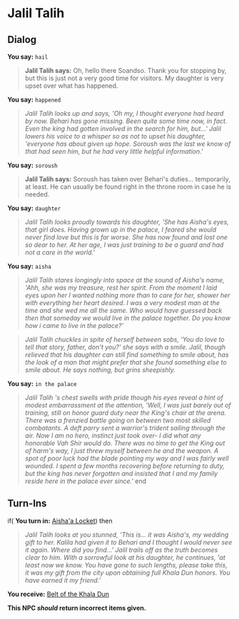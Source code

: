# Jalil Talih
## Dialog

**You say:** `hail`



>**Jalil Talih says:** Oh, hello there Soandso. Thank you for stopping by, but this is just not a very good time for visitors. My daughter is very upset over what has happened.

**You say:** `happened`



>*Jalil Talih looks up and says, 'Oh my, I thought everyone had heard by now. Behari has gone missing. Been quite some time now, in fact. Even the king had gotten involved in the search for him, but...' Jalil lowers his voice to a whisper so as not to upset his daughter, 'everyone has about given up hope. Soroush was the last we know of that had seen him, but he had very little helpful information.'*

**You say:** `soroush`



>**Jalil Talih says:** Soroush has taken over Behari's duties... temporarily, at least. He can usually be found right in the throne room in case he is needed.

**You say:** `daughter`



>*Jalil Talih looks proudly towards his daughter, 'She has Aisha's eyes, that girl does. Having grown up in the palace, I feared she would never find love but this is far worse. She has now found and lost one so dear to her. At her age, I was just training to be a guard and had not a care in the world.'*

**You say:** `aisha`



>*Jalil Talih stares longingly into space at the sound of Aisha's name, 'Ahh, she was my treasure, rest her spirit. From the moment I laid eyes upon her I wanted nothing more than to care for her, shower her with everything her heart desired. I was a very modest man at the time and she wed me all the same. Who would have guessed back then that someday we would live in the palace together. Do you know how i came to live in the palace?'* 


>*Jalil Talih chuckles in spite of herself between sobs, 'You do love to tell that story, father, don't you?' she says with a smile. Jalil, though relieved that his daughter can still find something to smile about, has the look of a man that might prefer that she found something else to smile about. He says nothing, but grins sheepishly.*

**You say:** `in the palace`



>*Jalil Talih 's chest swells with pride though his eyes reveal a hint of modest embarrassment at the attention, 'Well, I was just barely out of training, still on honor guard duty near the King's chair at the arena. There was a frenzied battle going on between two most skilled combatants. A deft parry sent a warrior's trident sailing through the air. Now I am no hero, instinct just took over- I did what any honorable Vah Shir would do. There was no time to get the King out of harm's way, I just threw myself between he and the weapon. A spot of poor luck had the blade pointing my way and I was fairly well wounded. I spent a few months recovering before returning to duty, but the king has never forgotten and insisted that I and my family reside here in the palace ever since.'*
end

## Turn-Ins





if( **You turn in:** [Aisha'a Locket](/item/5996)) then


>*Jalil Talih looks at you stunned, 'This is... it was Aisha's, my wedding gift to her. Kalila had given it to Behari and I thought I would never see it again. Where did you find...' Jalil trails off as the truth becomes clear to him. With a sorrowful look at his daughter, he continues, 'at least now we know. You have gone to such lengths, please take this, it was my gift from the city upon obtaining full Khala Dun honors. You have earned it my friend.'*


 **You receive:**  [Belt of the Khala Dun](/item/5995) 

**This NPC *should* return incorrect items given.**

